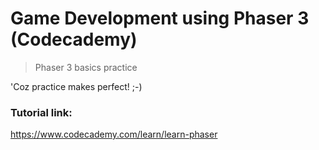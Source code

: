 # Game Development using Phaser 3 (Codecademy)
> Phaser 3 basics practice

'Coz practice makes perfect! ;-)

### Tutorial link:
https://www.codecademy.com/learn/learn-phaser
